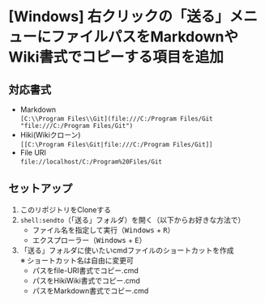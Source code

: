 # [Windows] 右クリックの「送る」メニューにファイルパスをMarkdownやWiki書式でコピーする項目を追加

## 対応書式
* Markdown  
	`[C:\\Program Files\\Git](file:///C:/Program Files/Git "file:///C:/Program Files/Git")`
* Hiki(Wikiクローン)  
	`[[C:\Program Files\Git|file:///C:/Program Files/Git]]`
* File URI  
	`file://localhost/C:/Program%20Files/Git`

## セットアップ
1. このリポジトリをCloneする
1. `shell:sendto`（「送る」フォルダ）を開く（以下からお好きな方法で）
	* ファイル名を指定して実行（<kbd>Windows</kbd> + <kbd>R</kbd>）
	* エクスプローラー（<kbd>Windows</kbd> + <kbd>E</kbd>）
1. 「送る」フォルダに使いたいcmdファイルのショートカットを作成  
	※  ショートカット名は自由に変更可
	* パスをfile-URI書式でコピー.cmd
	* パスをHikiWiki書式でコピー.cmd
	* パスをMarkdown書式でコピー.cmd
